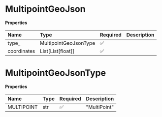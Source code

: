 # MultipointGeoJson

**Properties**

| Name        | Type                  | Required | Description |
| :---------- | :-------------------- | :------- | :---------- |
| type\_      | MultipointGeoJsonType | ✅       |             |
| coordinates | List[List[float]]     | ✅       |             |

# MultipointGeoJsonType

**Properties**

| Name       | Type | Required | Description  |
| :--------- | :--- | :------- | :----------- |
| MULTIPOINT | str  | ✅       | "MultiPoint" |

<!-- This file was generated by liblab | https://liblab.com/ -->
